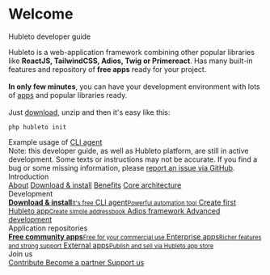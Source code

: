 # Welcome

Hubleto developer guide

<div class="alert alert-info">
  Hubleto is a web-application framework combining other popular libraries like <b>ReactJS, TailwindCSS, Adios, Twig or Primereact</b>. Has many built-in features and repository of <b>free apps</b> ready for your project.<br/>
  <br/>
  <b>In only few minutes</b>, you can have your development environment with lots of <a href="apps">apps</a> and popular libraries ready.<br/>
  <br/>
  Just <a href="download-and-install">download</a>, unzip and then it's easy like this:
  <a href="download-and-install" style="text-decoration:none"><pre><code>php hubleto init</code></pre></a>
  <div class="text-gray-400 text-xs text-right">Example usage of <a href="cli-agent">CLI agent</a></div>
</div>

<div class="alert alert-warning">
  Note: this developer guide, as well as Hubleto platform, are still in active development. Some texts or instructions may not be accurate.
  If you find a bug or some missing information, please <a href="https://github.com/hubleto/main/issues" target="_blank">report an issue via GitHub</a>.
</div>

<div class="grid gap-4 mt-8 md:grid-cols-2">
  <div class="card border-yellow-300">
    <div class="card-header bg-yellow-50">Introduction</div>
    <div class="card-body flex flex-col gap-2">
      <a href="about" class="btn btn-white block"><span class="text">About</span></a>
      <a href="download-and-install" class="btn btn-white block"><span class="text">Download & install</span></a>
      <a href="benefits" class="btn btn-white block"><span class="text">Benefits</span></a>
      <a href="advanced-development/core-architecture" class="btn btn-white block"><span class="text">Core architecture</span></a>
    </div>
  </div>

  <div class="card border-green-300">
    <div class="card-header bg-green-50">Development</div>
    <div class="card-body flex flex-col gap-2">
      <a href="download-and-install" class="btn btn-white block">
        <span class="text flex-col items-start"><b>Download & install</b><small>It's free</small></span>
      </a>
      <a href="cli-agent" class="btn btn-white block">
        <span class="text flex-col items-start">CLI agent<small>Powerful automation tool</small></span>
      </a>
      <a href="create-first-app" class="btn btn-white block">
        <span class="text flex-col items-start">Create first Hubleto app<small>Create simple addressbook</small></span>
      </a>
      <a href="adios-framework" class="btn btn-white block">
        <span class="text">Adios framework</span>
      </a>
      <a href="advanced-development" class="btn btn-white block">
        <span class="text">Advanced development</span>
      </a>
    </div>
  </div>

  <div class="card border-blue-300">
    <div class="card-header bg-blue-50">Application repositories</div>
    <div class="card-body flex flex-col gap-2">
      <a href="apps/community" class="btn btn-white block">
        <span class="text flex-col items-start"><b>Free community apps</b><small>Free for your commercial use</small></span>
      </a>
      <a href="apps/enterpries" class="btn btn-white block">
        <span class="text flex-col items-start">Enterprise apps<small>Richer features and strong support</small></span>
      </a>
      <a href="apps/external" class="btn btn-white block">
        <span class="text flex-col items-start">External apps<small>Publish and sell via Hubleto app store</small></span>
      </a>
    </div>
  </div>

  <div class="card border-stone-300">
    <div class="card-header bg-stone-50">Join us</div>
    <div class="card-body flex flex-col gap-2">
      <a href="contribute" class="btn btn-white block">
        <span class="text flex-col items-start">Contribute</span>
      </a>
      <a href="partnership" class="btn btn-white block">
        <span class="text flex-col items-start">Become a partner</span>
      </a>
      <a href="improve" class="btn btn-white block">
        <span class="text flex-col items-start">Support us</span>
      </a>
    </div>
  </div>
</div>